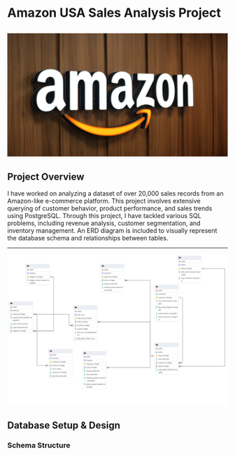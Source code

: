 # **Amazon USA Sales Analysis Project**
![](https://github.com/daria2003-h/Amazon_SQL_project/blob/main/l-intro-1677527302.jpg)
---

## **Project Overview**

I have worked on analyzing a dataset of over 20,000 sales records from an Amazon-like e-commerce platform. This project involves extensive querying of customer behavior, product performance, and sales trends using PostgreSQL. Through this project, I have tackled various SQL problems, including revenue analysis, customer segmentation, and inventory management.
An ERD diagram is included to visually represent the database schema and relationships between tables.

---
![ERD](https://github.com/daria2003-h/Amazon_SQL_project/blob/main/amazon_schemas.png)


## **Database Setup & Design**

### **Schema Structure**
